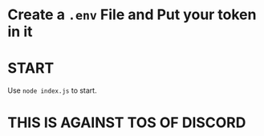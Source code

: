 # Create a `.env` File and Put your token in it
# START
Use `node index.js` to start.

# THIS IS AGAINST TOS OF DISCORD


